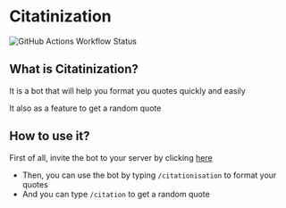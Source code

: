 # Citatinization 
![GitHub Actions Workflow Status](https://img.shields.io/github/actions/workflow/status/louvandtech/quote-bot/docker-build.yml?style=for-the-badge)



## What is Citatinization?
It is a bot that will help you format you quotes quickly and easily 

It also as a feature to get a random quote

## How to use it?

First of all, invite the bot to your server by clicking [here](https://discord.com/api/oauth2/authorize?client_id=1090565153495453716&permissions=11264&scope=bot)

- Then, you can use the bot by typing `/citationisation` to format your quotes
- And you can type `/citation` to get a random quote
